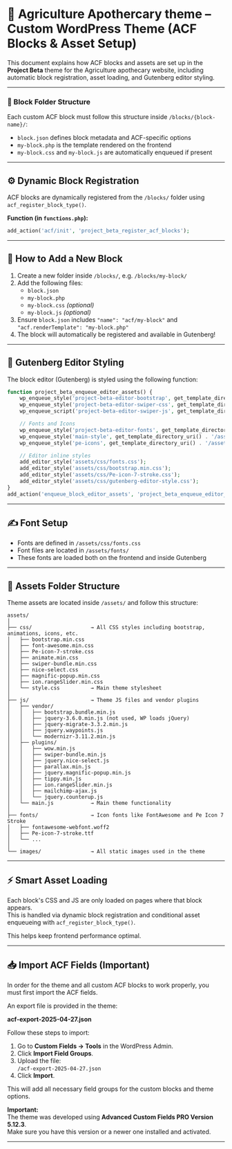# 📘 Agriculture Apothercary theme – Custom WordPress Theme (ACF Blocks & Asset Setup)

This document explains how ACF blocks and assets are set up in the **Project Beta** theme for the Agriculture apothecary website, including automatic block registration, asset loading, and Gutenberg editor styling.

---

### 📁 Block Folder Structure

Each custom ACF block must follow this structure inside `/blocks/{block-name}/`:

- `block.json` defines block metadata and ACF-specific options
- `my-block.php` is the template rendered on the frontend
- `my-block.css` and `my-block.js` are automatically enqueued if present

---

## ⚙️ Dynamic Block Registration

ACF blocks are dynamically registered from the `/blocks/` folder using `acf_register_block_type()`.

**Function (in `functions.php`):**
```php
add_action('acf/init', 'project_beta_register_acf_blocks');
```

---

## 🧹 How to Add a New Block

1. Create a new folder inside `/blocks/`, e.g. `/blocks/my-block/`
2. Add the following files:
   - `block.json`
   - `my-block.php`
   - `my-block.css` *(optional)*
   - `my-block.js` *(optional)*
3. Ensure `block.json` includes `"name": "acf/my-block"` and `"acf.renderTemplate": "my-block.php"`
4. The block will automatically be registered and available in Gutenberg!

---

## 🎨 Gutenberg Editor Styling

The block editor (Gutenberg) is styled using the following function:

```php
function project_beta_enqueue_editor_assets() {
	wp_enqueue_style('project-beta-editor-bootstrap', get_template_directory_uri() . '/assets/css/bootstrap.min.css', array(), filemtime(get_template_directory() . '/assets/css/bootstrap.min.css'));
	wp_enqueue_style('project-beta-editor-swiper-css', get_template_directory_uri() . '/assets/css/swiper-bundle.min.css', array(), filemtime(get_template_directory() . '/assets/css/swiper-bundle.min.css'));
	wp_enqueue_script('project-beta-editor-swiper-js', get_template_directory_uri() . '/assets/js/plugins/swiper-bundle.min.js', array(), filemtime(get_template_directory() . '/assets/js/plugins/swiper-bundle.min.js'), true);

	// Fonts and Icons
	wp_enqueue_style('project-beta-editor-fonts', get_template_directory_uri() . '/assets/css/fonts.css', array(), filemtime(get_template_directory() . '/assets/css/fonts.css'));
	wp_enqueue_style('main-style', get_template_directory_uri() . '/assets/css/fonts.css', array(), filemtime(get_template_directory() . '/assets/css/fonts.css')); // Note: same file as above
	wp_enqueue_style('pe-icons', get_template_directory_uri() . '/assets/css/Pe-icon-7-stroke.css', array(), null);

	// Editor inline styles
	add_editor_style('assets/css/fonts.css');
	add_editor_style('assets/css/bootstrap.min.css');
	add_editor_style('assets/css/Pe-icon-7-stroke.css');
    add_editor_style('assets/css/gutenberg-editor-style.css');
}
add_action('enqueue_block_editor_assets', 'project_beta_enqueue_editor_assets');
```

---

## ✍️ Font Setup

- Fonts are defined in `/assets/css/fonts.css`
- Font files are located in `/assets/fonts/`
- These fonts are loaded both on the frontend and inside Gutenberg

---

## 🎨 Assets Folder Structure

Theme assets are located inside `/assets/` and follow this structure:

```
assets/
│
├── css/                   → All CSS styles including bootstrap, animations, icons, etc.
│   ├── bootstrap.min.css
│   ├── font-awesome.min.css
│   ├── Pe-icon-7-stroke.css
│   ├── animate.min.css
│   ├── swiper-bundle.min.css
│   ├── nice-select.css
│   ├── magnific-popup.min.css
│   ├── ion.rangeSlider.min.css
│   └── style.css          → Main theme stylesheet
│
├── js/                    → Theme JS files and vendor plugins
│   ├── vendor/
│   │   ├── bootstrap.bundle.min.js
│   │   ├── jquery-3.6.0.min.js (not used, WP loads jQuery)
│   │   ├── jquery-migrate-3.3.2.min.js
│   │   ├── jquery.waypoints.js
│   │   └── modernizr-3.11.2.min.js
│   ├── plugins/
│   │   ├── wow.min.js
│   │   ├── swiper-bundle.min.js
│   │   ├── jquery.nice-select.js
│   │   ├── parallax.min.js
│   │   ├── jquery.magnific-popup.min.js
│   │   ├── tippy.min.js
│   │   ├── ion.rangeSlider.min.js
│   │   ├── mailchimp-ajax.js
│   │   └── jquery.counterup.js
│   └── main.js            → Main theme functionality
│
├── fonts/                 → Icon fonts like FontAwesome and Pe Icon 7 Stroke
│   ├── fontawesome-webfont.woff2
│   ├── Pe-icon-7-stroke.ttf
│   └── ...
│
└── images/                → All static images used in the theme
```

---

## ⚡ Smart Asset Loading

Each block's CSS and JS are only loaded on pages where that block appears.  
This is handled via dynamic block registration and conditional asset enqueueing with `acf_register_block_type()`.

This helps keep frontend performance optimal.

---

## 📥 Import ACF Fields (Important)

In order for the theme and all custom ACF blocks to work properly, you must first import the ACF fields.

An export file is provided in the theme:

**acf-export-2025-04-27.json**

Follow these steps to import:

1. Go to **Custom Fields → Tools** in the WordPress Admin.
2. Click **Import Field Groups**.
3. Upload the file:  
   `/acf-export-2025-04-27.json`
4. Click **Import**.

This will add all necessary field groups for the custom blocks and theme options.

**Important:**  
The theme was developed using **Advanced Custom Fields PRO Version 5.12.3**.  
Make sure you have this version or a newer one installed and activated.

---
